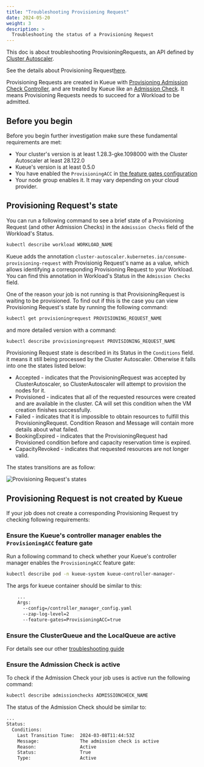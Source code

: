 ```yaml
---
title: "Troubleshooting Provisioning Request"
date: 2024-05-20
weight: 3
description: >
  Troubleshooting the status of a Provisioning Request
---
```


This doc is about troubleshooting ProvisioningRequests, an API defined by [Cluster Autoscaler](https://github.com/kubernetes/autoscaler/blob/4872bddce2bcc5b4a5f6a3d569111c11b8a2baf4/cluster-autoscaler/provisioningrequest/apis/autoscaling.x-k8s.io/v1beta1/types.go#L41).

See the details about  Provisioning Request[here](https://cloud.google.com/kubernetes-engine/docs/how-to/provisioningrequest).

Provisioning Requests are created in Kueue with [Provisioning Admission Check Controller](/docs/admission-check-controllers/provisioning/), and are treated by Kueue like an [Admission Check](/docs/concepts/admission_check/). It means Provisioning Requests needs to succeed for a Workload to be admitted.

## Before you begin

Before you begin further investigation make sure these fundamental requirements are met:
- Your cluster's version is at least 1.28.3-gke.1098000 with the Cluster Autoscaler at least 28.122.0
- Kueue's version is at least 0.5.0
- You have enabled the `ProvisioningACC` in [the feature gates configuration](/docs/installation/#change-the-feature-gates-configuration)
- Your node group enables it. It may vary depending on your cloud provider.

## Provisioning Request's state

You can run a following command to see a brief state of a Provisioning Request (and other Admission Checks) in the `Admission Checks` field of the Workload's Status.

```bash
kubectl describe workload WORKLOAD_NAME
```

Kueue adds the annotation `cluster-autoscaler.kubernetes.io/consume-provisioning-request` with Provisionig Request's name as a value, which allows identifying a corresponding Provisioning Request to your Workload. You can find this annotation in Workload's Status in the `Admission Checks` field.

One of the reason your job is not running is that ProvisioningRequest is waiting to be provisioned. To find out if this is the case you can view Provisioning Request's state by running the following command:

```bash
kubectl get provisioningrequest PROVISIONING_REQUEST_NAME
```

and more detailed version with a command:

```bash
kubectl describe provisioningrequest PROVISIONING_REQUEST_NAME
```

Provisioning Request state is described in its Status in the `Conditions` field.  it means it still being processed by the Cluster Autoscaler. Otherwise it falls into one the states listed below:
- Accepted - indicates that the ProvisioningRequest was accepted by ClusterAutoscaler, so ClusterAutoscaler will attempt to provision the nodes for it.
- Provisioned - indicates that all of the requested resources were created and are available in the cluster. CA will set this condition when the VM creation finishes successfully.
- Failed - indicates that it is impossible to obtain resources to fulfill this ProvisioningRequest.	Condition Reason and Message will contain more details about what failed.
- BookingExpired - indicates that the ProvisioningRequest had Provisioned condition before and capacity reservation time is expired.
- CapacityRevoked - indicates that requested resources are not longer valid.

The states transitions are as follow:

![Provisioning Request's states](/images/prov-req-states.svg)

## Provisioning Request is not created by Kueue

If your job does not create a corresponding Provisioning Request try checking following requirements:

### Ensure the Kueue's controller manager enables the `ProvisioningACC` feature gate

Run a following command to check whether your Kueue's controller manager enables the `ProvisioningACC` feature gate:

```bash
kubectl describe pod -n kueue-system kueue-controller-manager-
```

The args for kueue container should be similar to this:

```bash
    ...
    Args:
      --config=/controller_manager_config.yaml
      --zap-log-level=2
      --feature-gates=ProvisioningACC=true
```

### Ensure the ClusterQueue and the LocalQueue are active

For details see our other [troubleshooting guide](/docs/tasks/troubleshooting/troubleshooting_queues/)


### Ensure the Admission Check is active

To check if the Admission Check your job uses is active run the following command:

```bash
kubectl describe admissionchecks ADMISSIONCHECK_NAME
```

The status of the Admission Check should be similar to:

```bash
...
Status:
  Conditions:
    Last Transition Time:  2024-03-08T11:44:53Z
    Message:               The admission check is active
    Reason:                Active
    Status:                True
    Type:                  Active
```
